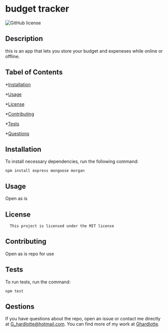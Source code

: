# budget tracker
![GitHub license](https://img.shields.io/badge/license-MIT-blue.svg)

## Description

this is an app that lets you store your budget and expeneses while online or offline.

## Tabel of Contents

*[Installation](#installation)

*[Usage](#usage)

*[License](#license)

*[Contributing](#contributing)

*[Tests](#tests)

*[Questions](#questions)

## Installation

To install necessary dependencies, run the following command:

```
npm install express mongoose morgan 
```

## Usage

Open as is 

## License
      
      This project is licensed under the MIT license

## Contributing

Open as is repo for use

## Tests

To run tests, run the command:

```
npm test
```

## Qestions

If you have questions about the repo, open an issue or contact me directly at G_hardlotte@hotmail.com.  You can find more of my work at [Ghardlotte](https://github.com/Ghardlotte/).

